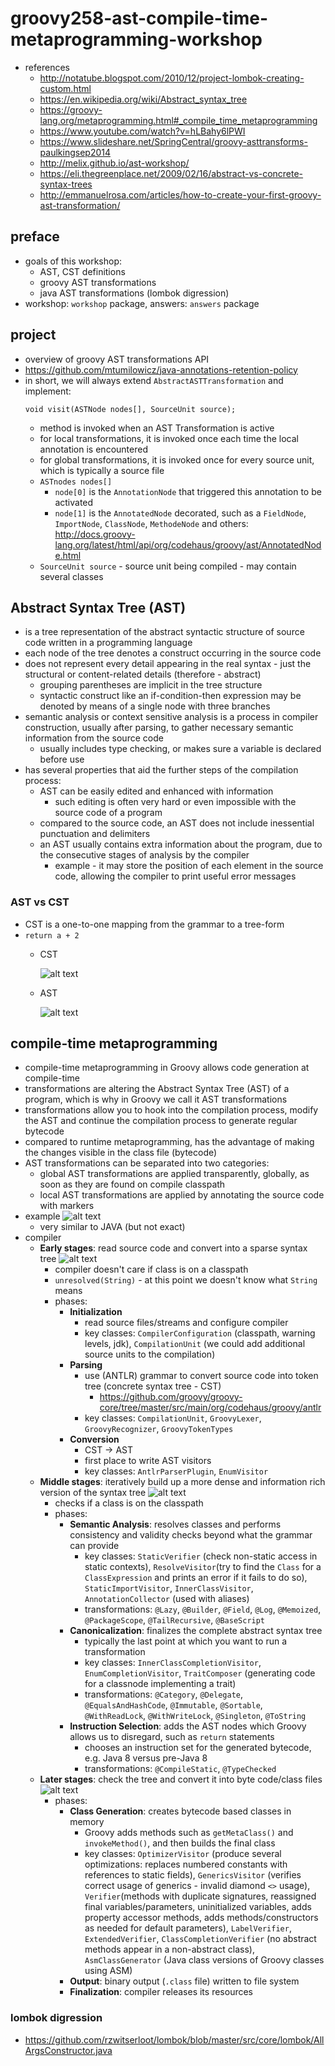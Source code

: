 # groovy258-ast-compile-time-metaprogramming-workshop

* references
    * http://notatube.blogspot.com/2010/12/project-lombok-creating-custom.html
    * https://en.wikipedia.org/wiki/Abstract_syntax_tree
    * https://groovy-lang.org/metaprogramming.html#_compile_time_metaprogramming
    * https://www.youtube.com/watch?v=hLBahy6lPWI
    * https://www.slideshare.net/SpringCentral/groovy-asttransforms-paulkingsep2014
    * http://melix.github.io/ast-workshop/
    * https://eli.thegreenplace.net/2009/02/16/abstract-vs-concrete-syntax-trees
    * http://emmanuelrosa.com/articles/how-to-create-your-first-groovy-ast-transformation/

## preface
* goals of this workshop:
    * AST, CST definitions
    * groovy AST transformations
    * java AST transformations (lombok digression)
* workshop: `workshop` package, answers: `answers` package

## project 
* overview of groovy AST transformations API
* https://github.com/mtumilowicz/java-annotations-retention-policy
* in short, we will always extend `AbstractASTTransformation` and implement:
    ```
    void visit(ASTNode nodes[], SourceUnit source);
    ```
    * method is invoked when an AST Transformation is active
    * for local transformations, it is invoked once each time the local annotation is encountered
    * for global transformations, it is invoked once for every source unit, which is typically a source file
    * `ASTnodes nodes[]`
        * `node[0]` is the `AnnotationNode` that triggered this annotation to be activated
        * `node[1]` is the `AnnotatedNode` decorated, such as a `FieldNode`, `ImportNode`, `ClassNode`, `MethodeNode` 
        and others: http://docs.groovy-lang.org/latest/html/api/org/codehaus/groovy/ast/AnnotatedNode.html
     * `SourceUnit source` - source unit being compiled - may contain several classes
    
## Abstract Syntax Tree (AST) 
* is a tree representation of the abstract syntactic structure of source code written in a programming language
* each node of the tree denotes a construct occurring in the source code
* does not represent every detail appearing in the real syntax - just the structural or content-related 
details (therefore - abstract)
    * grouping parentheses are implicit in the tree structure
    * syntactic construct like an if-condition-then expression may be denoted by means of a single node with 
    three branches
* semantic analysis or context sensitive analysis is a process in compiler construction, usually after parsing, to 
    gather necessary semantic information from the source code
    * usually includes type checking, or makes sure a variable is declared before use
* has several properties that aid the further steps of the compilation process:
    * AST can be easily edited and enhanced with information
        * such editing is often very hard or even impossible with the source code of a program
    * compared to the source code, an AST does not include inessential punctuation and delimiters
    * an AST usually contains extra information about the program, due to the consecutive stages of analysis by the 
    compiler
        * example - it may store the position of each element in the source code, allowing the compiler to print 
    useful error messages
    
### AST vs CST
* CST is a one-to-one mapping from the grammar to a tree-form
* `return a + 2`
    * CST
    
        ![alt text](img/cst.png)
    * AST
    
        ![alt text](img/ast.png)

## compile-time metaprogramming
* compile-time metaprogramming in Groovy allows code generation at compile-time
* transformations are altering the Abstract Syntax Tree (AST) of a program, which is why in Groovy we call it 
AST transformations
* transformations allow you to hook into the compilation process, modify the AST and continue the compilation process to 
generate regular bytecode
* compared to runtime metaprogramming, has the advantage of making the changes visible in the class file (bytecode)
* AST transformations can be separated into two categories:
    * global AST transformations are applied transparently, globally, as soon as they are found on compile classpath
    * local AST transformations are applied by annotating the source code with markers
* example
    ![alt text](img/groovy-ast-bytecode.png)
    * very similar to JAVA (but not exact)
* compiler
    * **Early stages**: read source code and convert into a sparse syntax tree
        ![alt text](img/early-stages.png)
        * compiler doesn't care if class is on a classpath
        * `unresolved(String)` - at this point we doesn't know what `String` means
        * phases:
            * **Initialization**
                * read source files/streams and configure compiler
                * key classes: `CompilerConfiguration` (classpath, warning levels, jdk), `CompilationUnit` (we could 
                add additional source units to the compilation)
            * **Parsing**
                * use (ANTLR) grammar to convert source code into token tree (concrete syntax tree - CST)
                    * https://github.com/groovy/groovy-core/tree/master/src/main/org/codehaus/groovy/antlr
                * key classes: `CompilationUnit`, `GroovyLexer`, `GroovyRecognizer`, `GroovyTokenTypes`
            * **Conversion**
                * CST -> AST
                * first place to write AST visitors
                * key classes: `AntlrParserPlugin`, `EnumVisitor`
    * **Middle stages**: iteratively build up a more dense and information rich version of the syntax tree
        ![alt text](img/middle-stages.png)
        * checks if a class is on the classpath
        * phases:
            * **Semantic Analysis**: resolves classes and performs consistency and validity checks beyond what the 
            grammar can provide
                * key classes: `StaticVerifier` (check non-static access in static contexts), `ResolveVisitor`(try to 
                find the `Class` for a `ClassExpression` and prints an error if it fails to do so), 
                `StaticImportVisitor`, `InnerClassVisitor`, `AnnotationCollector` (used with aliases)
                * transformations: `@Lazy`, `@Builder`, `@Field`, `@Log`, `@Memoized`, `@PackageScope`, 
                `@TailRecursive`, `@BaseScript`
            * **Canonicalization**: finalizes the complete abstract syntax tree
                * typically the last point at which you want to run a transformation
                * key classes: `InnerClassCompletionVisitor`, `EnumCompletionVisitor`, `TraitComposer` (generating code 
                for a classnode implementing a trait)
                * transformations: `@Category`, `@Delegate`, `@EqualsAndHashCode`, `@Immutable`, `@Sortable`, 
                `@WithReadLock`, `@WithWriteLock`, `@Singleton`, `@ToString`
            * **Instruction Selection**: adds the AST nodes which Groovy allows us to disregard, such as `return` 
            statements
                * chooses an instruction set for the generated bytecode, e.g. Java 8 versus pre-Java 8
                * transformations: `@CompileStatic`, `@TypeChecked`
    * **Later stages**: check the tree and convert it into byte code/class files
        ![alt text](img/later-stages.png)
        * phases:
            * **Class Generation**: creates bytecode based classes in memory
                * Groovy adds methods such as `getMetaClass()` and `invokeMethod()`, and then builds the final class
                * key classes: `OptimizerVisitor` (produce several optimizations: replaces numbered constants with 
                references to static fields), `GenericsVisitor` (verifies correct usage of generics - invalid diamond 
                `<>` usage), `Verifier`(methods with duplicate signatures, reassigned final variables/parameters, 
                uninitialized variables, adds property accessor methods, adds methods/constructors as needed for 
                default parameters), `LabelVerifier`, `ExtendedVerifier`, 
                `ClassCompletionVerifier` (no abstract methods appear in a non-abstract class), `AsmClassGenerator` 
                (Java class versions of Groovy classes using ASM)
            * **Output**: binary output (`.class` file) written to file system
            * **Finalization**: compiler releases its resources
### lombok digression
* https://github.com/rzwitserloot/lombok/blob/master/src/core/lombok/AllArgsConstructor.java